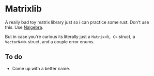 # Matrixlib
A really bad toy matrix library just so i can practice some rust. Don't use this. Use [Nalgebra](https://nalgebra.org/).

But in case you're curious its literally just a `Matrix<R, C>` struct, a `VectorN<N>` struct, and a couple error enums.

## To do
- Come up with a better name.